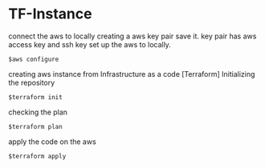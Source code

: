 # TF-Instance
connect the aws to locally 
creating a  aws key pair save it. key pair has aws access key and ssh key set up the aws to locally.

``
$aws configure 
``

creating aws instance from Infrastructure as a code [Terraform]
Initializing the repository

``
  $terraform init
``

checking the plan 

``
$terraform plan
``

apply the code on the aws 

``
$terraform apply
``
